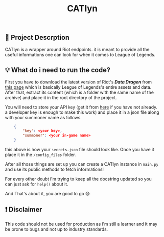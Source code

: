 <center><h1>CATlyn</h1></center>

<br>

## :page_with_curl: Project Descrption

CATlyn is a wrapper around Riot endpoints. it is meant to provide all the useful informations one can look for when it comes to League of Legends.

## :bulb: What do i need to run the code?

First you have to download the latest version of Riot's ***Data Dragon*** from [this page](https://developer.riotgames.com/docs/lol#data-dragon_versions) which is basically League of Legends's entire assets and data. After that, extract its content (which is a folder with the same name of the archive) and place it in the root directory of the project.

You will need to store your API key (get it from [here](https://developer.riotgames.com/) if you have not already. a developer key is enough to make this work) and place it in a json file along with your summoner name as follows

```json
    {
        "key": <your key>,
        "summoner": <your in-game name>
    }
```

this above is how your `secrets.json` file should look like. Once you have it place it in the `/config_files` folder.

After all those things are set up you can create a CATlyn instance in `main.py` and use its public methods to fetch informations!

For every other doubt i'm trying to keep all the docstring updated so you can just ask for `help()` about it.

And That's about it, you are good to go :smile:

## :heavy_exclamation_mark: Disclaimer

This code should not be used for production as i'm still a learner and it may be prone to bugs and not up to industry standards.
